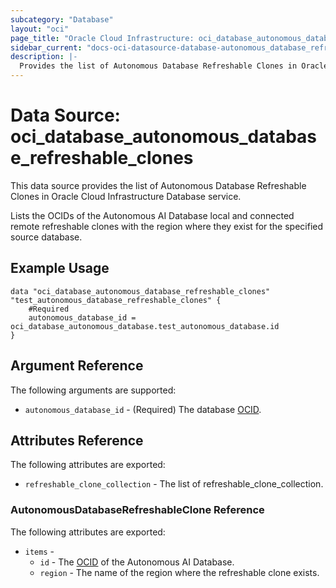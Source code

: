 ```yaml
---
subcategory: "Database"
layout: "oci"
page_title: "Oracle Cloud Infrastructure: oci_database_autonomous_database_refreshable_clones"
sidebar_current: "docs-oci-datasource-database-autonomous_database_refreshable_clones"
description: |-
  Provides the list of Autonomous Database Refreshable Clones in Oracle Cloud Infrastructure Database service
---
```


# Data Source: oci_database_autonomous_database_refreshable_clones
This data source provides the list of Autonomous Database Refreshable Clones in Oracle Cloud Infrastructure Database service.

Lists the OCIDs of the Autonomous AI Database local and connected remote refreshable clones with the region where they exist for the specified source database.


## Example Usage

```hcl
data "oci_database_autonomous_database_refreshable_clones" "test_autonomous_database_refreshable_clones" {
	#Required
	autonomous_database_id = oci_database_autonomous_database.test_autonomous_database.id
}
```

## Argument Reference

The following arguments are supported:

* `autonomous_database_id` - (Required) The database [OCID](https://docs.cloud.oracle.com/iaas/Content/General/Concepts/identifiers.htm).


## Attributes Reference

The following attributes are exported:

* `refreshable_clone_collection` - The list of refreshable_clone_collection.

### AutonomousDatabaseRefreshableClone Reference

The following attributes are exported:

* `items` - 
	* `id` - The [OCID](https://docs.cloud.oracle.com/iaas/Content/General/Concepts/identifiers.htm) of the Autonomous AI Database.
	* `region` - The name of the region where the refreshable clone exists.

